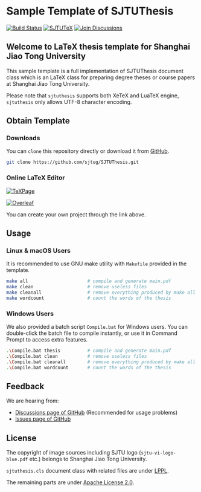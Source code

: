 # Sample Template of SJTUThesis

[![Build Status](https://github.com/sjtug/SJTUThesis/actions/workflows/build.yml/badge.svg)](https://github.com/sjtug/SJTUThesis/actions)
[![SJTUTeX](https://img.shields.io/github/v/release/sjtug/SJTUTeX?label=SJTUTeX)](https://github.com/sjtug/SJTUTeX) 
[![Join Discussions](https://img.shields.io/github/discussions/sjtug/SJTUThesis)](https://github.com/sjtug/SJTUThesis/discussions)

## Welcome to LaTeX thesis template for Shanghai Jiao Tong University

This sample template is a full implementation of SJTUThesis document class which is an LaTeX class for preparing degree theses or course papers at Shanghai Jiao Tong University.

Please note that `sjtuthesis` supports both XeTeX and LuaTeX engine, `sjtuthesis` only allows UTF-8 character encoding.

## Obtain Template

### Downloads

You can `clone` this repository directly or download it from [GitHub](https://github.com/sjtug/SJTUThesis).

```bash
git clone https://github.com/sjtug/SJTUThesis.git 
```

### Online LaTeX Editor

[![TeXPage](https://img.shields.io/badge/SJTUThesis-TeXPage-495A80.svg)](https://www.texpage.com/template/542af6f9-f66f-4068-8732-f20fe7bd08ef)

[![Overleaf](https://img.shields.io/badge/SJTUThesis-Overleaf-098842.svg)](https://www.overleaf.com/latex/templates/sjtuthesis-latex-thesis-template-for-shanghai-jiao-tong-university/mkdwbyjbtfgg)

You can create your own project through the link above.

## Usage

### Linux & macOS Users

It is recommended to use GNU make utility with `Makefile` provided in the template.

```bash
make all                      # compile and generate main.pdf
make clean                    # remove useless files
make cleanall                 # remove everything produced by make all
make wordcount                # count the words of the thesis
```

### Windows Users

We also provided a batch script `Compile.bat` for Windows users. You can double-click the batch file to compile instantly, or use it in Command Prompt to access extra features.

```bash
.\Compile.bat thesis          # compile and generate main.pdf
.\Compile.bat clean           # remove useless files
.\Compile.bat cleanall        # remove everything produced by make all
.\Compile.bat wordcount       # count the words of the thesis
```

## Feedback

We are hearing from:

* [Discussions page of GitHub](https://github.com/sjtug/SJTUThesis/discussions) (Recommended for usage problems)
* [Issues page of GitHub](https://github.com/sjtug/SJTUThesis/issues)
<!-- * [SJTU BBS](https://bbs.sjtu.edu.cn/bbsdoc?board=TeX_LaTeX) -->

## License

The copyright of image sources including SJTU logo (`sjtu-vi-logo-blue.pdf` etc.)
belongs to Shanghai Jiao Tong University.

`sjtuthesis.cls` document class with related files are under [LPPL](https://www.latex-project.org/lppl.txt).

The remaining parts are under [Apache License 2.0](LICENSE).
